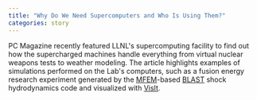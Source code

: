 ```yaml
---
title: "Why Do We Need Supercomputers and Who Is Using Them?"
categories: story
---
```


PC Magazine recently featured LLNL's supercomputing facility to find out how the supercharged machines handle everything from virtual nuclear weapons tests to weather modeling. The article highlights examples of simulations performed on the Lab's computers, such as a fusion energy research experiment generated by the [MFEM](https://mfem.org/)-based [BLAST](https://computing.llnl.gov/projects/blast) shock hydrodynamics code and visualized with [VisIt](https://sd.llnl.gov/simulation/computer-codes/visit).
